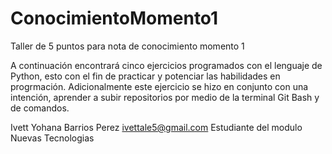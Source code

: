 # ConocimientoMomento1
Taller de 5 puntos para nota de conocimiento momento 1

A continuación encontrará cinco ejercicios programados con el lenguaje de Python, esto con el fin de 
practicar y potenciar las habilidades en progrmación. Adicionalmente este ejercicio se hizo en conjunto 
con una intención, aprender a subir repositorios por medio de la terminal Git Bash y de comandos.

Ivett Yohana Barrios Perez
ivettale5@gmail.com
Estudiante del modulo Nuevas Tecnologias
